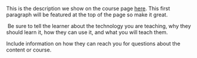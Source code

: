 This is the description we show on the course page [here](https://lab.github.com/lupeacorina/proiect-poo). This first paragraph will be featured at the top of the page so make it great.
​

​
Be sure to tell the learner about the technology you are teaching, why they should learn it, how they can use it, and what you will teach them.
​


Include information on how they can reach you for questions about the content or course. 